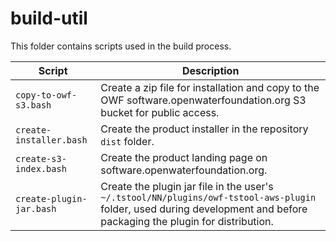 # build-util

This folder contains scripts used in the build process.

| **Script** | **Description** |
| -- | -- |
| `copy-to-owf-s3.bash` | Create a zip file for installation and copy to the OWF software.openwaterfoundation.org S3 bucket for public access. |
| `create-installer.bash` | Create the product installer in the repository `dist` folder. |
| `create-s3-index.bash` | Create the product landing page on software.openwaterfoundation.org. |
| `create-plugin-jar.bash` | Create the plugin jar file in the user's `~/.tstool/NN/plugins/owf-tstool-aws-plugin` folder, used during development and before packaging the plugin for distribution. |
